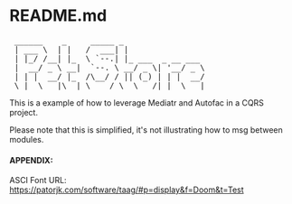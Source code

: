# README.md
 <pre>
 ______    _     _____ _                 
 | ___ \  | |   /  ___| |                
 | |_/ /__| |_  \ `--.| |_ ___  _ __ ___ 
 |  __/ _ \ __|  `--. \ __/ _ \| '__/ _ \
 | | |  __/ |_  /\__/ / || (_) | | |  __/
 \_|  \___|\__| \____/ \__\___/|_|  \___|
</pre>                                         
 
This is a example of how to leverage Mediatr and Autofac in a CQRS project.

Please note that this is simplified, it's not illustrating how to msg between modules.        



#### APPENDIX:

ASCI Font URL: https://patorjk.com/software/taag/#p=display&f=Doom&t=Test

